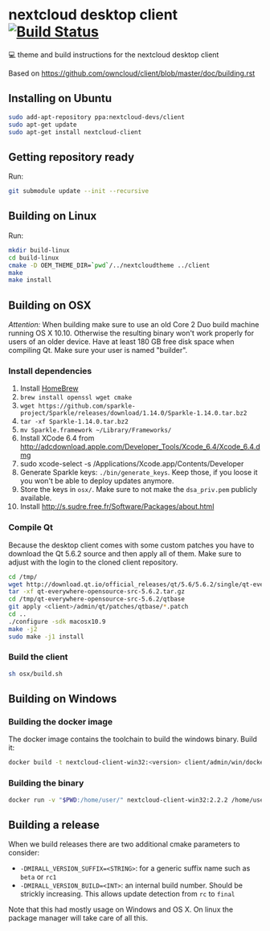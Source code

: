 # nextcloud desktop client [![Build Status](https://travis-ci.org/nextcloud/client_theming.svg?branch=master)](https://travis-ci.org/nextcloud/client_theming) 
:computer: theme and build instructions for the nextcloud desktop client

Based on https://github.com/owncloud/client/blob/master/doc/building.rst

## Installing on Ubuntu
```bash
sudo add-apt-repository ppa:nextcloud-devs/client
sudo apt-get update
sudo apt-get install nextcloud-client
```

## Getting repository ready

Run:
```bash
git submodule update --init --recursive
```

## Building on Linux

Run:

```bash
mkdir build-linux
cd build-linux
cmake -D OEM_THEME_DIR=`pwd`/../nextcloudtheme ../client
make
make install
```

## Building on OSX

*Attention:* When building make sure to use an old Core 2 Duo build machine running OS X 10.10. Otherwise the resulting binary won't work properly for users of an older device. Have at least 180 GB free disk space when compiling Qt. Make sure your user is named "builder".

### Install dependencies

1. Install [HomeBrew](http://brew.sh/)
2. `brew install openssl wget cmake`
3. `wget https://github.com/sparkle-project/Sparkle/releases/download/1.14.0/Sparkle-1.14.0.tar.bz2`
4. `tar -xf Sparkle-1.14.0.tar.bz2`
5. `mv Sparkle.framework ~/Library/Frameworks/`
6. Install XCode 6.4 from http://adcdownload.apple.com/Developer_Tools/Xcode_6.4/Xcode_6.4.dmg
7. sudo xcode-select -s /Applications/Xcode.app/Contents/Developer
8. Generate Sparkle keys: `./bin/generate_keys`. Keep those, if you loose it you won't be able to deploy updates anymore.
9. Store the keys in `osx/`. Make sure to not make the `dsa_priv.pem` publicly available.
10. Install http://s.sudre.free.fr/Software/Packages/about.html

### Compile Qt

Because the desktop client comes with some custom patches you have to download the Qt 5.6.2 source and then apply all of them. Make sure to adjust <client> with the login to the cloned client repository.

```bash
cd /tmp/
wget http://download.qt.io/official_releases/qt/5.6/5.6.2/single/qt-everywhere-opensource-src-5.6.2.tar.gz
tar -xf qt-everywhere-opensource-src-5.6.2.tar.gz
cd /tmp/qt-everywhere-opensource-src-5.6.2/qtbase
git apply <client>/admin/qt/patches/qtbase/*.patch
cd ..
./configure -sdk macosx10.9
make -j2
sudo make -j1 install
```

### Build the client

```bash
sh osx/build.sh
```

## Building on Windows

### Building the docker image

The docker image contains the toolchain to build the windows binary.
Build it:

```bash
docker build -t nextcloud-client-win32:<version> client/admin/win/docker/
```

### Building the binary

```bash
docker run -v "$PWD:/home/user/" nextcloud-client-win32:2.2.2 /home/user/win/build.sh $(id -u)
```

## Building a release

When we build releases there are two additional cmake parameters to consider:

* `-DMIRALL_VERSION_SUFFIX=<STRING>`: for a generic suffix name such as `beta` or `rc1`
* `-DMIRALL_VERSION_BUILD=<INT>`: an internal build number. Should be strickly increasing. This allows update detection from `rc` to `final`

Note that this had mostly usage on Windows and OS X. On linux the package manager will take care of all this.
